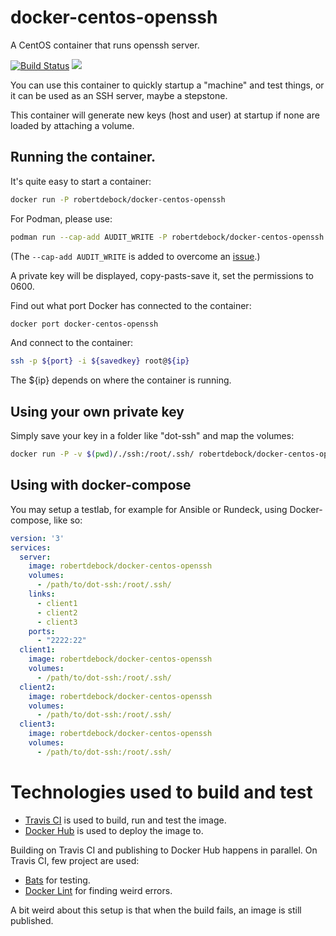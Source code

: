 # docker-centos-openssh

A CentOS container that runs openssh server.

[![Build Status](https://travis-ci.com/robertdebock/docker-centos-openssh.svg?branch=master)](https://travis-ci.com/robertdebock/docker-centos-openssh) [![](https://images.microbadger.com/badges/image/robertdebock/docker-centos-openssh.svg)](http://microbadger.com/images/robertdebock/docker-centos-openssh "Get your own image badge on microbadger.com")

You can use this container to quickly startup a "machine" and test things, or it can be used as an SSH server, maybe a stepstone.

This container will generate new keys (host and user) at startup if none are loaded by attaching a volume.

## Running the container.

It's quite easy to start a container:

```bash
docker run -P robertdebock/docker-centos-openssh
```

For Podman, please use:

```bash
podman run --cap-add AUDIT_WRITE -P robertdebock/docker-centos-openssh
```

(The `--cap-add AUDIT_WRITE` is added to overcome an [issue](https://bugzilla.redhat.com/show_bug.cgi?id=1923728).)
    
A private key will be displayed, copy-pasts-save it, set the permissions to 0600.

Find out what port Docker has connected to the container:

```bash
docker port docker-centos-openssh
```

And connect to the container:

```bash
ssh -p ${port} -i ${savedkey} root@${ip}
```

The ${ip} depends on where the container is running.

## Using your own private key

Simply save your key in a folder like "dot-ssh" and map the volumes:

```bash
docker run -P -v $(pwd)/./ssh:/root/.ssh/ robertdebock/docker-centos-openssh
```

## Using with docker-compose

You may setup a testlab, for example for Ansible or Rundeck, using Docker-compose, like so:

```yaml
version: '3'
services:
  server:
    image: robertdebock/docker-centos-openssh
    volumes:
      - /path/to/dot-ssh:/root/.ssh/
    links:
      - client1
      - client2
      - client3
    ports:
      - "2222:22"
  client1:
    image: robertdebock/docker-centos-openssh
    volumes:
      - /path/to/dot-ssh:/root/.ssh/
  client2:
    image: robertdebock/docker-centos-openssh
    volumes:
      - /path/to/dot-ssh:/root/.ssh/
  client3:
    image: robertdebock/docker-centos-openssh
    volumes:
      - /path/to/dot-ssh:/root/.ssh/
```

# Technologies used to build and test

- [Travis CI](https://travis-ci.com/robertdebock/docker-centos-openssh) is used to build, run and test the image.
- [Docker Hub](https://hub.docker.com/r/robertdebock/docker-centos-openssh/) is used to deploy the image to.

Building on Travis CI and publishing to Docker Hub happens in parallel. On Travis CI, few project are used:

- [Bats](https://github.com/sstephenson/bats) for testing.
- [Docker Lint](https://github.com/projectatomic/dockerfile_lint) for finding weird errors.

A bit weird about this setup is that when the build fails, an image is still published.
